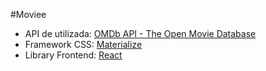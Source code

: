 #Moviee
* API de utilizada: [OMDb API - The Open Movie Database](http://www.omdbapi.com/)
* Framework CSS: [Materialize](https://materializecss.com/)
* Library Frontend: [React](https://reactjs.org/)
